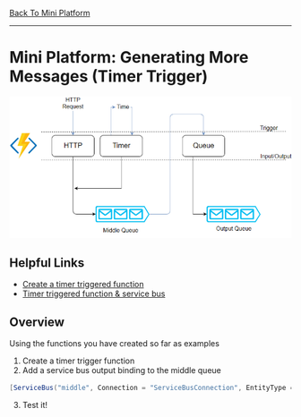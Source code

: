 [Back To Mini Platform](/Tutorials/1-Mini-Platform/README.md)

---

# Mini Platform: Generating More Messages (Timer Trigger)

![Platform diagram](/Images/tutorials-1-mini-platform.png)

## Helpful Links
* [Create a timer triggered function](https://docs.microsoft.com/en-us/azure/azure-functions/functions-create-scheduled-function)
* [Timer triggered function & service bus](https://docs.microsoft.com/en-us/sandbox/functions-recipes/service-bus#using-icollector-with-service-bus-queue-bindings)

## Overview
Using the functions you have created so far as examples
1. Create a timer trigger function
2. Add a service bus output binding to the middle queue
```cs
[ServiceBus("middle", Connection = "ServiceBusConnection", EntityType = EntityType.Queue)] ICollector<BrokeredMessage> queueCollector
```
3. Test it!
